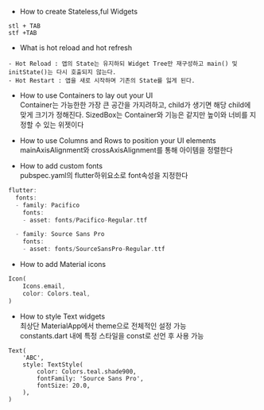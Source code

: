 - How to create Stateless,ful Widgets
```
stl + TAB
stf +TAB
```
- What is hot reload and hot refresh  
```
- Hot Reload : 앱의 State는 유지하되 Widget Tree만 재구성하고 main() 및 initState()는 다시 호출되지 않는다.
- Hot Restart : 앱을 새로 시작하며 기존의 State를 잃게 된다.
```
- How to use Containers to lay out your UI  
    Container는 가능한한 가장 큰 공간을 가지려하고, child가 생기면 해당 child에 맞게 크기가 정해진다.   SizedBox는 Container와 기능은 같지만 높이와 너비를 지정할 수 있는 위젯이다  

- How to use Columns and Rows to position your UI elements  
    mainAxisAlignment와 crossAxisAlignment를 통해 아이템을 정렬한다  
    
- How to add custom fonts  
    pubspec.yaml의 flutter하위요소로 font속성을 지정한다  
```dart
flutter:
  fonts:
  - family: Pacifico
    fonts:
    - asset: fonts/Pacifico-Regular.ttf

  - family: Source Sans Pro
    fonts:
    - asset: fonts/SourceSansPro-Regular.ttf
```
- How to add Material icons
```dart
Icon(
    Icons.email,
    color: Colors.teal,
)
```
- How to style Text widgets  
    최상단 MaterialApp에서 theme으로 전체적인 설정 가능  
    constants.dart 내에 특정 스타일을 const로 선언 후 사용 가능
```
Text(
    'ABC',
    style: TextStyle(
        color: Colors.teal.shade900,
        fontFamily: 'Source Sans Pro',
        fontSize: 20.0,
    ),
)
```